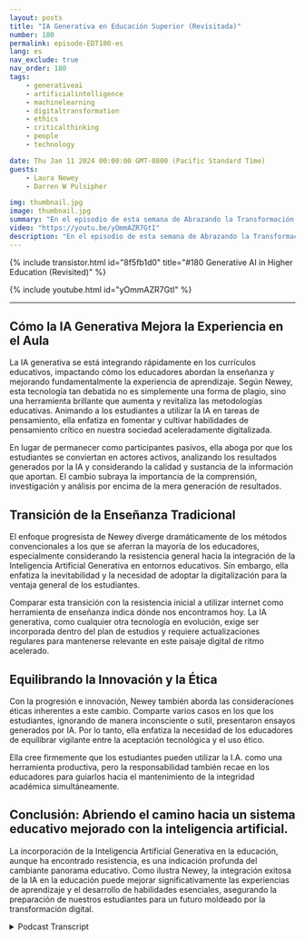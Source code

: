 ```yaml
---
layout: posts
title: "IA Generativa en Educación Superior (Revisitada)"
number: 180
permalink: episode-EDT180-es
lang: es
nav_exclude: true
nav_order: 180
tags:
    - generativeai
    - artificialintelligence
    - machinelearning
    - digitaltransformation
    - ethics
    - criticalthinking
    - people
    - technology

date: Thu Jan 11 2024 00:00:00 GMT-0800 (Pacific Standard Time)
guests:
    - Laura Newey
    - Darren W Pulsipher

img: thumbnail.jpg
image: thumbnail.jpg
summary: "En el episodio de esta semana de Abrazando la Transformación Digital, Darren Pulsipher entrevista a la oradora invitada Laura Newey sobre su fascinante trayecto a través del mundo emergente de la Inteligencia Artificial Generativa, particularmente en el sector de la educación. Cubriendo la transformación de su experiencia docente y enriqueciendo los resultados de aprendizaje de sus estudiantes a través de la IA, ella analizó extensivamente la adaptación a las dinámicas modernas de la educación."
video: "https://youtu.be/yOmmAZR7GtI"
description: "En el episodio de esta semana de Abrazando la Transformación Digital, Darren Pulsipher entrevista a la oradora invitada Laura Newey sobre su fascinante trayecto a través del mundo emergente de la Inteligencia Artificial Generativa, particularmente en el sector de la educación. Cubriendo la transformación de su experiencia docente y enriqueciendo los resultados de aprendizaje de sus estudiantes a través de la IA, ella analizó extensivamente la adaptación a las dinámicas modernas de la educación."
---
```


<div>
{% include transistor.html id="8f5fb1d0" title="#180 Generative AI in Higher Education (Revisited)" %}

{% include youtube.html id="yOmmAZR7GtI" %}
</div>

---

## Cómo la IA Generativa Mejora la Experiencia en el Aula

La IA generativa se está integrando rápidamente en los currículos educativos, impactando cómo los educadores abordan la enseñanza y mejorando fundamentalmente la experiencia de aprendizaje. Según Newey, esta tecnología tan debatida no es simplemente una forma de plagio, sino una herramienta brillante que aumenta y revitaliza las metodologías educativas. Animando a los estudiantes a utilizar la IA en tareas de pensamiento, ella enfatiza en fomentar y cultivar habilidades de pensamiento crítico en nuestra sociedad aceleradamente digitalizada.

En lugar de permanecer como participantes pasivos, ella aboga por que los estudiantes se conviertan en actores activos, analizando los resultados generados por la IA y considerando la calidad y sustancia de la información que aportan. El cambio subraya la importancia de la comprensión, investigación y análisis por encima de la mera generación de resultados.

## Transición de la Enseñanza Tradicional

El enfoque progresista de Newey diverge dramáticamente de los métodos convencionales a los que se aferran la mayoría de los educadores, especialmente considerando la resistencia general hacia la integración de la Inteligencia Artificial Generativa en entornos educativos. Sin embargo, ella enfatiza la inevitabilidad y la necesidad de adoptar la digitalización para la ventaja general de los estudiantes.

Comparar esta transición con la resistencia inicial a utilizar internet como herramienta de enseñanza indica dónde nos encontramos hoy. La IA generativa, como cualquier otra tecnología en evolución, exige ser incorporada dentro del plan de estudios y requiere actualizaciones regulares para mantenerse relevante en este paisaje digital de ritmo acelerado.

## Equilibrando la Innovación y la Ética

Con la progresión e innovación, Newey también aborda las consideraciones éticas inherentes a este cambio. Comparte varios casos en los que los estudiantes, ignorando de manera inconsciente o sutil, presentaron ensayos generados por IA. Por lo tanto, ella enfatiza la necesidad de los educadores de equilibrar vigilante entre la aceptación tecnológica y el uso ético.

Ella cree firmemente que los estudiantes pueden utilizar la I.A. como una herramienta productiva, pero la responsabilidad también recae en los educadores para guiarlos hacia el mantenimiento de la integridad académica simultáneamente.

## Conclusión: Abriendo el camino hacia un sistema educativo mejorado con la inteligencia artificial.

La incorporación de la Inteligencia Artificial Generativa en la educación, aunque ha encontrado resistencia, es una indicación profunda del cambiante panorama educativo. Como ilustra Newey, la integración exitosa de la IA en la educación puede mejorar significativamente las experiencias de aprendizaje y el desarrollo de habilidades esenciales, asegurando la preparación de nuestros estudiantes para un futuro moldeado por la transformación digital.



<details>
<summary> Podcast Transcript </summary>

<p></p>

</details>
